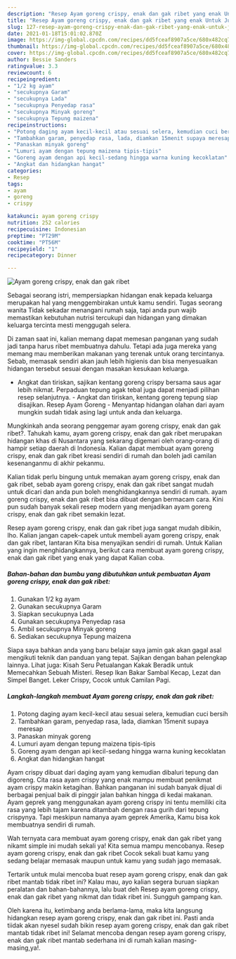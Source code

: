 ```yaml
---
description: "Resep Ayam goreng crispy, enak dan gak ribet yang enak Untuk Jualan"
title: "Resep Ayam goreng crispy, enak dan gak ribet yang enak Untuk Jualan"
slug: 127-resep-ayam-goreng-crispy-enak-dan-gak-ribet-yang-enak-untuk-jualan
date: 2021-01-18T15:01:02.870Z
image: https://img-global.cpcdn.com/recipes/dd5fceaf8907a5ce/680x482cq70/ayam-goreng-crispy-enak-dan-gak-ribet-foto-resep-utama.jpg
thumbnail: https://img-global.cpcdn.com/recipes/dd5fceaf8907a5ce/680x482cq70/ayam-goreng-crispy-enak-dan-gak-ribet-foto-resep-utama.jpg
cover: https://img-global.cpcdn.com/recipes/dd5fceaf8907a5ce/680x482cq70/ayam-goreng-crispy-enak-dan-gak-ribet-foto-resep-utama.jpg
author: Bessie Sanders
ratingvalue: 3.3
reviewcount: 6
recipeingredient:
- "1/2 kg ayam"
- "secukupnya Garam"
- "secukupnya Lada"
- "secukupnya Penyedap rasa"
- "secukupnya Minyak goreng"
- "secukupnya Tepung maizena"
recipeinstructions:
- "Potong daging ayam kecil-kecil atau sesuai selera, kemudian cuci bersih"
- "Tambahkan garam, penyedap rasa, lada, diamkan 15menit supaya meresap"
- "Panaskan minyak goreng"
- "Lumuri ayam dengan tepung maizena tipis-tipis"
- "Goreng ayam dengan api kecil-sedang hingga warna kuning kecoklatan"
- "Angkat dan hidangkan hangat"
categories:
- Resep
tags:
- ayam
- goreng
- crispy

katakunci: ayam goreng crispy 
nutrition: 252 calories
recipecuisine: Indonesian
preptime: "PT29M"
cooktime: "PT56M"
recipeyield: "1"
recipecategory: Dinner

---
```



![Ayam goreng crispy, enak dan gak ribet](https://img-global.cpcdn.com/recipes/dd5fceaf8907a5ce/680x482cq70/ayam-goreng-crispy-enak-dan-gak-ribet-foto-resep-utama.jpg)

Sebagai seorang istri, mempersiapkan hidangan enak kepada keluarga merupakan hal yang menggembirakan untuk kamu sendiri. Tugas seorang  wanita Tidak sekadar menangani rumah saja, tapi anda pun wajib memastikan kebutuhan nutrisi tercukupi dan hidangan yang dimakan keluarga tercinta mesti menggugah selera.

Di zaman  saat ini, kalian memang dapat memesan panganan yang sudah jadi tanpa harus ribet membuatnya dahulu. Tetapi ada juga mereka yang memang mau memberikan makanan yang terenak untuk orang tercintanya. Sebab, memasak sendiri akan jauh lebih higienis dan bisa menyesuaikan hidangan tersebut sesuai dengan masakan kesukaan keluarga. 

- Angkat dan tiriskan, sajikan kentang goreng crispy bersama saus agar lebih nikmat. Perpaduan tepung agak tebal juga dapat menjadi pilihan resep selanjutnya. - Angkat dan tiriskan, kentang goreng tepung siap disajikan. Resep Ayam Goreng - Menyantap hidangan olahan dari ayam mungkin sudah tidak asing lagi untuk anda dan keluarga.

Mungkinkah anda seorang penggemar ayam goreng crispy, enak dan gak ribet?. Tahukah kamu, ayam goreng crispy, enak dan gak ribet merupakan hidangan khas di Nusantara yang sekarang digemari oleh orang-orang di hampir setiap daerah di Indonesia. Kalian dapat membuat ayam goreng crispy, enak dan gak ribet kreasi sendiri di rumah dan boleh jadi camilan kesenanganmu di akhir pekanmu.

Kalian tidak perlu bingung untuk memakan ayam goreng crispy, enak dan gak ribet, sebab ayam goreng crispy, enak dan gak ribet sangat mudah untuk dicari dan anda pun boleh menghidangkannya sendiri di rumah. ayam goreng crispy, enak dan gak ribet bisa dibuat dengan bermacam cara. Kini pun sudah banyak sekali resep modern yang menjadikan ayam goreng crispy, enak dan gak ribet semakin lezat.

Resep ayam goreng crispy, enak dan gak ribet juga sangat mudah dibikin, lho. Kalian jangan capek-capek untuk membeli ayam goreng crispy, enak dan gak ribet, lantaran Kita bisa menyajikan sendiri di rumah. Untuk Kalian yang ingin menghidangkannya, berikut cara membuat ayam goreng crispy, enak dan gak ribet yang enak yang dapat Kalian coba.

<!--inarticleads1-->

##### Bahan-bahan dan bumbu yang dibutuhkan untuk pembuatan Ayam goreng crispy, enak dan gak ribet:

1. Gunakan 1/2 kg ayam
1. Gunakan secukupnya Garam
1. Siapkan secukupnya Lada
1. Gunakan secukupnya Penyedap rasa
1. Ambil secukupnya Minyak goreng
1. Sediakan secukupnya Tepung maizena


Siapa saya bahkan anda yang baru belajar saya jamin gak akan gagal asal mengikuti teknik dan panduan yang tepat. Sajikan dengan bahan pelengkap lainnya.⁣ Lihat juga: Kisah Seru Petualangan Kakak Beradik untuk Memecahkan Sebuah Misteri. Resep Ikan Bakar Sambal Kecap, Lezat dan Simpel Banget. Leker Crispy, Cocok untuk Camilan Pagi. 

<!--inarticleads2-->

##### Langkah-langkah membuat Ayam goreng crispy, enak dan gak ribet:

1. Potong daging ayam kecil-kecil atau sesuai selera, kemudian cuci bersih
1. Tambahkan garam, penyedap rasa, lada, diamkan 15menit supaya meresap
1. Panaskan minyak goreng
1. Lumuri ayam dengan tepung maizena tipis-tipis
1. Goreng ayam dengan api kecil-sedang hingga warna kuning kecoklatan
1. Angkat dan hidangkan hangat


Ayam crispy dibuat dari daging ayam yang kemudian dibaluri tepung dan digoreng. Cita rasa ayam crispy yang enak mampu membuat penikmat ayam crispy makin ketagihan. Bahkan panganan ini sudah banyak dijual di berbagai penjual baik di pinggir jalan bahkan hingga di kedai makanan. Ayam geprek yang menggunakan ayam goreng crispy ini tentu memiliki cita rasa yang lebih tajam karena ditambah dengan rasa gurih dari tepung crispynya. Tapi meskipun namanya ayam geprek Amerika, Kamu bisa kok membuatnya sendiri di rumah. 

Wah ternyata cara membuat ayam goreng crispy, enak dan gak ribet yang nikamt simple ini mudah sekali ya! Kita semua mampu mencobanya. Resep ayam goreng crispy, enak dan gak ribet Cocok sekali buat kamu yang sedang belajar memasak maupun untuk kamu yang sudah jago memasak.

Tertarik untuk mulai mencoba buat resep ayam goreng crispy, enak dan gak ribet mantab tidak ribet ini? Kalau mau, ayo kalian segera buruan siapkan peralatan dan bahan-bahannya, lalu buat deh Resep ayam goreng crispy, enak dan gak ribet yang nikmat dan tidak ribet ini. Sungguh gampang kan. 

Oleh karena itu, ketimbang anda berlama-lama, maka kita langsung hidangkan resep ayam goreng crispy, enak dan gak ribet ini. Pasti anda tiidak akan nyesel sudah bikin resep ayam goreng crispy, enak dan gak ribet mantab tidak ribet ini! Selamat mencoba dengan resep ayam goreng crispy, enak dan gak ribet mantab sederhana ini di rumah kalian masing-masing,ya!.

